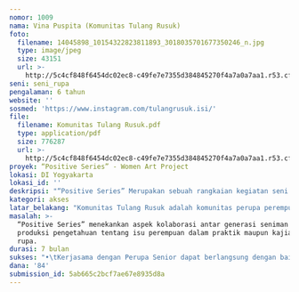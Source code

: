 ```yaml
---
nomor: 1009
nama: Vina Puspita (Komunitas Tulang Rusuk)
foto:
  filename: 14045898_10154322823811893_3018035701677350246_n.jpg
  type: image/jpeg
  size: 43151
  url: >-
    http://5c4cf848f6454dc02ec8-c49fe7e7355d384845270f4a7a0a7aa1.r53.cf2.rackcdn.com/37910fba-43d2-47bd-ba0e-9e97caa96c92/14045898_10154322823811893_3018035701677350246_n.jpg
seni: seni_rupa
pengalaman: 6 tahun
website: ''
sosmed: 'https://www.instagram.com/tulangrusuk.isi/'
file:
  filename: Komunitas Tulang Rusuk.pdf
  type: application/pdf
  size: 776287
  url: >-
    http://5c4cf848f6454dc02ec8-c49fe7e7355d384845270f4a7a0a7aa1.r53.cf2.rackcdn.com/93907378-aa76-4e7d-83f9-9e18c678da3f/Komunitas%20Tulang%20Rusuk.pdf
proyek: “Positive Series” - Women Art Project
lokasi: DI Yogyakarta
lokasi_id: ''
deskripsi: "“Positive Series” Merupakan sebuah rangkaian kegiatan seni rupa yang digagas untuk memfasilitasi kolaborasi seniman perempuan antar generasi, serta mengelaborasi diskursus yang berkembang tentang seni dan perempuan. Proyek ini terbagi ke dalam tiga bentuk keluaran: pendampingan, presentasi karya, dan simposium.\r\n\r\n1. Pendampingan: Para perupa dari Komunitas Tulang Rusuk akan dibagi menjadi beberapa kelompok kecil yang terdiri dari 5-8 orang. Setiap kelompok akan didampingi oleh satu perupa perempuan senior (ditinjau dari pengalaman berkesenian) sebagai mentor dan teman berdiskusi tentang karya masing-masing anggota. \r\n\r\n2. Presentasi: Setelah melalui proses pematangan konsep dan berkarya di bawah dampingan perupa senior, setiap kelompok bersama seniman pendamping akan memamerkan karya mereka di ruang-ruang seni yang tersebar di sekitaran Kota Yogyakarta. Pembukaan setiap pameran akan diadakan secara berurutan dalam kurun waktu tertentu sesuai agenda proyek “Positive Series”. \r\n\r\n3. Simposium (semi-formal): Setelah pembukaan pameran setiap kelompok terlaksana, Tulang Rusuk akan mengadakan sebuah simposium sebagai puncak program. Dalam simposium tersebut akan diundang beberapa narasumber terkait yang sekiranya bisa memantik diskusi tentang seni dan perempuan. Simposium sebagai ruang bertemu dan berdiskusi, bertujuan untuk membaca gerak seniman perempuan Indonesia saat ini dan merumuskan langkah positif selanjutnya. Keluaran hasil simposium dapat diterbitkan dalam bentuk esai atau format tulisan lainnya.\r\n"
kategori: akses
latar_belakang: "Komunitas Tulang Rusuk adalah komunitas perupa perempuan dari jurusan Seni Murni, Institut Seni Indonesia (ISI) Yogyakarta yang terbentuk sejak awal tahun 2014. Inisiatif pembentukan komunitas tersebut mula-mula muncul dari keinginan menjalin solidaritas dan bersinergi dalam berkesenian di tengah dominasi seniman laki-laki. Peran Komunitas Tulang Rusuk tidak hanya sebagai ruang ekspresi, tetapi juga ruang belajar dan berkolaborasi. Harapannya agar perupa perempuan bisa semakin produktif, terbuka dan berdaya.\r\n\r\nProgram pendampingan dalam proses berkarya seni merupakan salah satu cara untuk menjembatani kolaborasi seniman muda dengan para seniman senior. Selain membuka peluang distribusi pengetahuan, upaya untuk saling mengenal ini dapat meningkatkan kualitas hubungan dan sinergi antar generasi perupa perempuan.\r\n\r\nSelanjutnya, kajian tentang isu-isu perupa perempuan di Indonesia turut menjadi perhatian Tulang Rusuk. Minimnya pembahasan maupun ruang diskusi terkait topik tersebut, melatarbelakangi digagasnya acara simposium. Simposium memfasilitasi para perempuan dalam ranah kesenian untuk menyampaikan pemikiran-pemikiran, mengkritisi serta mencari solusi bersama. Hal ini merupakan suatu langkah yang penting sebagai bentuk evaluasi terhadap praktik berkesenian perempuan.\r\n\r\nMelalui rangkaian Women Art Project bertema “Positive Series”, Komunitas Tulang Rusuk bersama publik hendak merayakan perempuan yang produktif dalam karya dan cipta. Di sisi lain juga merupakan sebuah refleksi bagi perempuan untuk terus berkembang menjadi lebih baik dalam berbagai aspek.\r\n"
masalah: >-
  “Positive Series” menekankan aspek kolaborasi antar generasi seniman dan
  produksi pengetahuan tentang isu perempuan dalam praktik maupun kajian seni
  rupa.
durasi: 7 bulan
sukses: "•\tKerjasama dengan Perupa Senior dapat berlangsung dengan baik\r\n•\tProyek “Positive Series” dapat meningkatkan awareness publik terhadap perupa perempuan. Hal ini ditunjukkan melalui jumlah & keaktifan partisipan simposium \r\n•\tKomunitas Tulang Rusuk dan seniman pendamping dapat mempresentasikan karya dengan baik dalam pameran\r\n•\tProgram berjalan sesuai timeline\r\n•\tLahirnya inisiatif-inisiatif kolaborasi lanjutan"
dana: '84'
submission_id: 5ab665c2bcf7ae67e8935d8a
---
```

